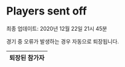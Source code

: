 # Players sent off
최종 업데이트: 2020년 12월 22일 21시 45분


경기 중 오류가 발생하는 경우 자동으로 퇴장됩니다.


| 퇴장된 참가자 |
|:---:|